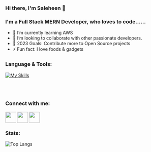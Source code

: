 ### Hi there, I'm Saleheen 👋

<!--
**STECHNO/stechno** is a ✨ _special_ ✨ repository because its `README.md` (this file) appears on your GitHub profile.
-->

### I'm a Full Stack MERN Developer, who loves to code......

- 🌱  I’m currently learning AWS
- 👯  I’m looking to collaborate with other passionate developers.
- 🥅  2023 Goals: Contribute more to Open Source projects
- ⚡  Fun fact: I love foods & gadgets

### Language & Tools:

[![My Skills](https://skillicons.dev/icons?i=vscode,html,css,scss,bootstrap,materialui,tailwind,js,react,next,redux,vite,electron,nodejs,express,postman,mongodb,firebase,git,github,aws,gcp)](https://skillicons.dev)

<br />
<br />

### Connect with me:

[<img src='https://cdn.jsdelivr.net/gh/devicons/devicon/icons/linkedin/linkedin-plain.svg'  width='34px' height="34px"  align="left" />][linkedin]
[<img src="https://cdn.jsdelivr.net/gh/devicons/devicon/icons/twitter/twitter-original.svg"  width='34px' height="34px" align="left" />][twitter]
[<img src="https://cdn.jsdelivr.net/gh/devicons/devicon/icons/facebook/facebook-plain.svg"  width='34px' height="34px" align="left" />][facebook]

<br />
<br />

### Stats:

![Top Langs](https://github-readme-stats.vercel.app/api/top-langs/?username=STECHNO&layout=compact)


[linkedin]: https://www.linkedin.com/in/saleheen-noor/
[twitter]: https://twitter.com/isaleheen
[facebook]: https://www.facebook.com/saleheen.noor/
[portfolio]: https://saleheennoor.com
